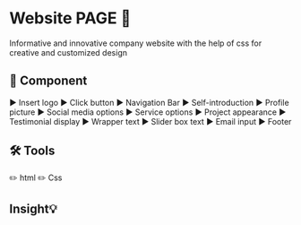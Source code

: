 # Website PAGE 📲 
Informative and innovative company website with the help of css for creative and customized design

## 📌 Component
▶️ Insert logo
▶️ Click button
▶️ Navigation Bar
▶️ Self-introduction
▶️ Profile picture
▶️ Social media options
▶️ Service options
▶️ Project appearance
▶️ Testimonial display
▶️ Wrapper text
▶️ Slider box text
▶️ Email input
▶️ Footer 

## 🛠 Tools 
✏️ html
✏️ Css

## Insight💡
